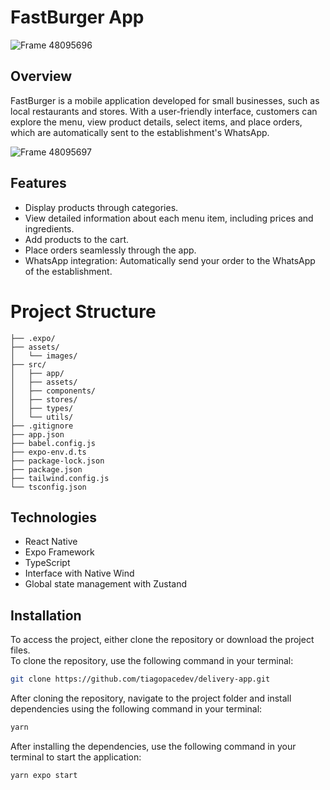 # FastBurger App

![Frame 48095696](https://github.com/tiagopacedev/delivery-app/assets/118914503/744b7c16-a4df-442e-8819-049edea112b7)

## Overview

FastBurger is a mobile application developed for small businesses, such as local restaurants and stores. With a user-friendly interface, customers can explore the menu, view product details, select items, and place orders, which are automatically sent to the establishment's WhatsApp.

![Frame 48095697](https://github.com/tiagopacedev/delivery-app/assets/118914503/46e1a8d3-7864-4fa2-8308-396d604f441a)

## Features

- Display products through categories.
- View detailed information about each menu item, including prices and ingredients.
- Add products to the cart.
- Place orders seamlessly through the app.
- WhatsApp integration: Automatically send your order to the WhatsApp of the establishment.

# Project Structure

```
├── .expo/
├── assets/
│   └── images/
├── src/
│   ├── app/
│   ├── assets/
│   ├── components/
│   ├── stores/
│   ├── types/
│   └── utils/
├── .gitignore
├── app.json
├── babel.config.js
├── expo-env.d.ts
├── package-lock.json
├── package.json
├── tailwind.config.js
└── tsconfig.json
```

## Technologies

- React Native
- Expo Framework
- TypeScript
- Interface with Native Wind
- Global state management with Zustand

## Installation
To access the project, either clone the repository or download the project files.<br>
To clone the repository, use the following command in your terminal:

```sh
git clone https://github.com/tiagopacedev/delivery-app.git
```

After cloning the repository, navigate to the project folder and install dependencies using the following command in your terminal:

```sh
yarn 
```

After installing the dependencies, use the following command in your terminal to start the application:

```sh
yarn expo start
```




